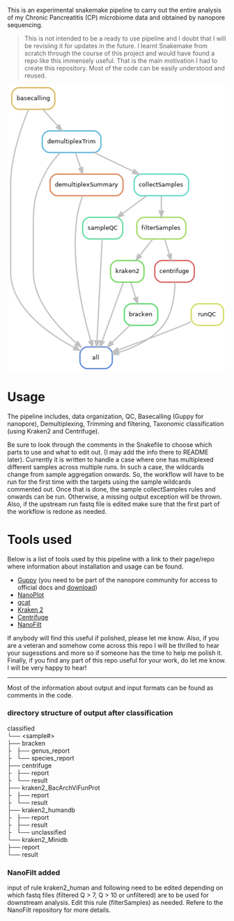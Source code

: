 
This is an experimental snakemake pipeline to carry out the entire analysis of my Chronic Pancreatitis (CP) microbiome data and obtained by nanopore sequencing.

> This is not intended to be a ready to use pipeline and I doubt that I will be revisiing it for updates in the future. I learnt Snakemake from scratch through the course of this project and would have found a repo like this immensely useful. That is the main motivation I had to create this repository. Most of the code can be easily understood and reused.<br/>


<p align="center">
  <img src="rulegraph.png" width="500" />
</p>

# Usage
The pipeline includes, data organization, QC, Basecalling (Guppy for nanopore), Demultiplexing, Trimming and filtering, Taxonomic classification (using Kraken2 and Centrifuge).

Be sure to look through the comments in the Snakefile to choose which parts to use and what to edit out. (I may add the info there to README later). Currently it is written to handle a case where one has multiplexed different samples across multiple runs. In such a case, the wildcards change from sample aggregation onwards. So, the workflow will have to be run for the first time with the targets using the sample wildcards commented out. Once that is done, the sample collectSamples rules and onwards can be run. Otherwise, a missing output exception will be thrown. Also, if the upstream run fastq file is edited make sure that the first part of the workflow is redone as needed.


# Tools used

Below is a list of tools used by this pipeline with a link to their page/repo where information about installation and usage can be found.

- [Guppy](https://denbi-nanopore-training-course.readthedocs.io/en/latest/basecalling/basecalling.html) (you need to be part of the nanopore community for access to official docs and [download](https://community.nanoporetech.com/downloads))
- [NanoPlot](https://github.com/wdecoster/NanoPlot)
- [qcat](https://github.com/nanoporetech/qcat)
- [Kraken 2](https://ccb.jhu.edu/software/kraken2/index.shtml?t=manual)
- [Centrifuge](https://ccb.jhu.edu/software/centrifuge/)
- [NanoFilt](https://github.com/wdecoster/nanofilt/)

If anybody will find this useful if polished, please let me know. Also, if you are a veteran and somehow come across this repo I will be thrilled to hear your sugesstions and more so if someone has the time to help me polish it. Finally, if you find any part of this repo useful for your work, do let me know. I will be very happy to hear!

--------------------------------------------------------------------------------------------------------------------------


Most of the information about output and input formats can be found as comments in the code.

### directory structure of output after classification<br/>
classified<br/>
└── <sample#><br/>
    ├── bracken<br/>
    ├   ├── genus_report<br/>
    ├   └── species_report<br/>
    ├── centrifuge<br/>
    ├   ├── report<br/>
    ├   └── result<br/>
    ├── kraken2_BacArchViFunProt<br/>
    ├   ├── report<br/>
    ├   └── result<br/>
    ├── kraken2_humandb<br/>
    ├   ├── report<br/>
    ├   ├── result<br/>
    ├   └── unclassified<br/>
    └── kraken2_Minidb<br/>
        ├── report<br/>
        └── result<br/>

### NanoFilt added<br/>
input of rule kraken2_human and following need to be edited depending on which fastq files (filtered Q > 7, Q > 10 or unfiltered) are to be used for downstream analysis. Edit this rule (filterSamples) as needed. Refere to the NanoFilt repository for more details.
